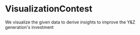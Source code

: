 # VisualizationContest
We visualize the given data to derive insights to improve the Y&amp;Z generation's investment
